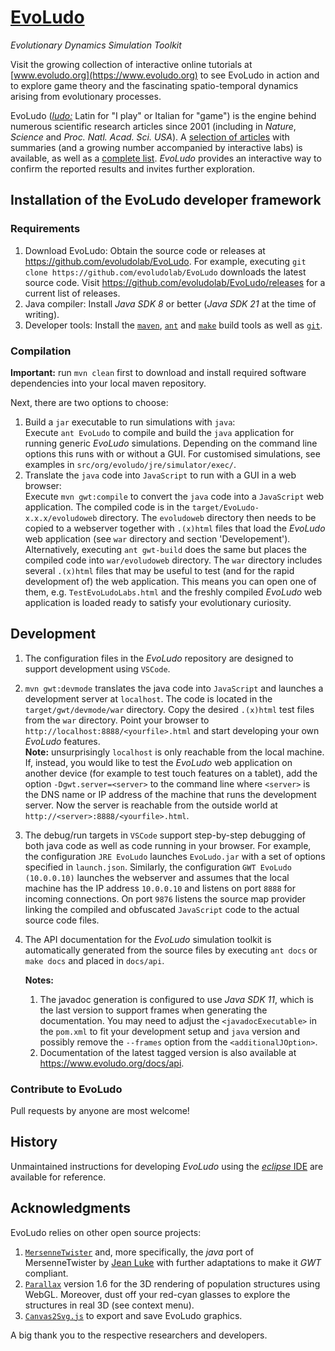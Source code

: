 # **[EvoLudo](https://www.evoludo.org)**
*Evolutionary Dynamics Simulation Toolkit*

Visit the growing collection of interactive online tutorials at [www.evoludo.org](https://www.evoludo.org) to see EvoLudo in action and to explore game theory and the fascinating spatio-temporal dynamics arising from evolutionary processes.

EvoLudo ([*ludo:*](http://en.wiktionary.org/wiki/ludo) Latin for "I play" or Italian for "game") is the engine behind numerous scientific research articles since 2001 (including in *Nature*, *Science* and *Proc. Natl. Acad. Sci. USA*). A [selection of articles](https://wiki.evoludo.org/index.php?title=Research) with summaries (and a growing number accompanied by interactive labs) is available, as well as a [complete list](https://www.math.ubc.ca/~hauert/). *EvoLudo* provides an interactive way to confirm the reported results and invites further exploration.

## Installation of the EvoLudo developer framework

### Requirements
1. Download EvoLudo: Obtain the source code or releases at https://github.com/evoludolab/EvoLudo. For example, executing `git clone https://github.com/evoludolab/EvoLudo` downloads the latest source code. Visit https://github.com/evoludolab/EvoLudo/releases for a current list of releases.
2. Java compiler: Install *Java SDK 8* or better (*Java SDK 21* at the time of writing).
3. Developer tools: Install the [`maven`](https://maven.apache.org), [`ant`](https://ant.apache.org) and [`make`](https://www.gnu.org/software/make/) build tools as well as [`git`](https://git-scm.com/downloads).

### Compilation
**Important:** run `mvn clean` first to download and install required software dependencies into your local maven repository.

Next, there are two options to choose:

1. Build a `jar` executable to run simulations with `java`:<br>
Execute `ant EvoLudo` to compile and build the `java` application for running generic *EvoLudo* simulations. Depending on the command line options this runs with or without a GUI. For customised simulations, see examples in `src/org/evoludo/jre/simulator/exec/`.
2. Translate the `java` code into `JavaScript` to run with a GUI in a web browser:<br>
Execute `mvn gwt:compile` to convert the `java` code into a `JavaScript` web application. The compiled code is in the `target/EvoLudo-x.x.x/evoludoweb` directory. The `evoludoweb` directory then needs to be copied to a webserver together with `.(x)html` files that load the *EvoLudo* web application (see `war` directory and section 'Developement').<br>
Alternatively, executing `ant gwt-build` does the same but places the compiled code into `war/evoludoweb` directory. The `war` directory includes several `.(x)html` files that may be useful to test (and for the rapid development of) the web application. This means you can open one of them, e.g. `TestEvoLudoLabs.html` and the freshly compiled *EvoLudo* web application is loaded ready to satisfy your evolutionary curiosity.

## Development
1. The configuration files in the *EvoLudo* repository are designed to support development using `VSCode`.
2. `mvn gwt:devmode` translates the java code into `JavaScript` and launches a development server at `localhost`. The code is located in the `target/gwt/devmode/war` directory. Copy the desired `.(x)html` test files from the `war` directory. Point your browser to `http://localhost:8888/<yourfile>.html` and start developing your own *EvoLudo* features.<br>
**Note:** unsurprisingly `localhost` is only reachable from the local machine. If, instead, you would like to test the *EvoLudo* web application on another device (for example to test touch features on a tablet), add the option `-Dgwt.server=<server>` to the command line where `<server>` is the DNS name or IP address of the machine that runs the development server. Now the server is reachable from the outside world at `http://<server>:8888/<yourfile>.html`.
3. The debug/run targets in `VSCode` support step-by-step debugging of both java code as well as code running in your browser. For example, the configuration `JRE EvoLudo` launches `EvoLudo.jar` with a set of options specified in `launch.json`. Similarly, the configuration `GWT EvoLudo (10.0.0.10)` launches the webserver and assumes that the local machine has the IP address `10.0.0.10` and listens on port `8888` for incoming connections. On port `9876` listens the source map provider linking the compiled and obfuscated `JavaScript` code to the actual source code files.
4. The API documentation for the *EvoLudo* simulation toolkit is automatically generated from the source files by executing `ant docs` or `make docs` and placed in `docs/api`. <br>

   **Notes:** 

   1. The javadoc generation is configured to use <i>Java SDK 11</i>, which is the last version to support frames when generating the documentation. You may need to adjust the `<javadocExecutable>` in the `pom.xml` to fit your development setup and `java` version and possibly remove the `--frames` option from the `<additionalJOption>`. 
   2. Documentation of the latest tagged version is also available at https://www.evoludo.org/docs/api. 

### Contribute to EvoLudo
Pull requests by anyone are most welcome!

## History
Unmaintained instructions for developing *EvoLudo* using the [*eclipse* IDE](docs/installation/ECLIPSE.md) are available for reference.

## Acknowledgments
EvoLudo relies on other open source projects:
1. [`MersenneTwister`](http://www.math.sci.hiroshima-u.ac.jp/~m-mat/MT/emt.html) and, more specifically, the *java* port of MersenneTwister by [Jean Luke](https://cs.gmu.edu/~sean/research/) with further adaptations to make it *GWT* compliant.
2. [`Parallax`](https://thothbot.github.io) version 1.6 for the 3D rendering of population structures using WebGL. Moreover, dust off your red-cyan glasses to explore the structures in real 3D (see context menu).
3. [`Canvas2Svg.js`](https://gliffy.github.io/canvas2svg/) to export and save EvoLudo graphics.

A big thank you to the respective researchers and developers.
